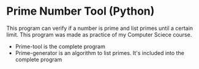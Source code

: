 # Prime Number Tool (Python)
This program can verify if a number is prime and list primes until a certain limit. This program was made as practice of my Computer Sciece course.                               
* Prime-tool is the complete program
* Prime-generator is an algorithm to list primes. It's included into the complete program
